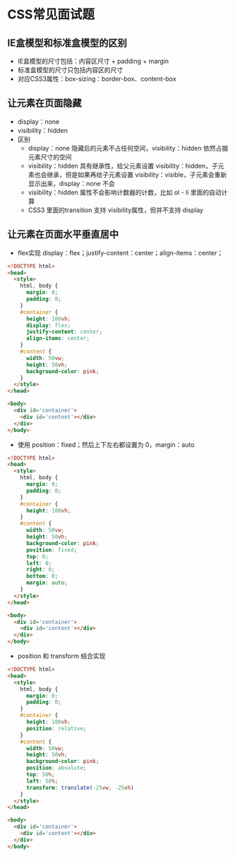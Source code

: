 # CSS常见面试题

## IE盒模型和标准盒模型的区别

- IE盒模型的尺寸包括：内容区尺寸 + padding + margin
- 标准盒模型的尺寸只包括内容区的尺寸
- 对应CSS3属性：box-sizing：border-box、content-box

## 让元素在页面隐藏

- display：none
- visibility：hidden
- 区别
  - display：none 隐藏后的元素不占任何空间，visibility：hidden 依然占据元素尺寸的空间
  - visibility：hidden 具有继承性，给父元素设置 visibility：hidden，子元素也会继承，但是如果再给子元素设置 visibility：visible，子元素会重新显示出来，display：none 不会
  - visibility：hidden 属性不会影响计数器的计数，比如 ol - li 里面的自动计算
  - CSS3 里面的transition 支持 visibility属性，但并不支持 display

## 让元素在页面水平垂直居中

- flex实现  display：flex；justify-content：center；align-items：center；

```html
<!DOCTYPE html>
<head>
  <style>
    html, body {
      margin: 0;
      padding: 0;
    }
    #container {
      height: 100vh;
      display: flex;
      justify-content: center;
      align-items: center;
    }
    #content {
      width: 50vw;
      height: 50vh;
      background-color: pink;      
    }
  </style>
</head>

<body>
  <div id='container'>
    <div id='content'></div>
  </div>
</body>
```

- 使用 position：fixed；然后上下左右都设置为 0，margin：auto

```html
<!DOCTYPE html>
<head>
  <style>
    html, body {
      margin: 0;
      padding: 0;
    }
    #container {
      height: 100vh;
    }
    #content {
      width: 50vw;
      height: 50vh;
      background-color: pink;
      position: fixed;
      top: 0;
      left: 0;
      right: 0;
      bottom: 0;
      margin: auto;
    }
  </style>
</head>

<body>
  <div id='container'>
    <div id='content'></div>
  </div>
</body>
```

- position 和 transform 结合实现

```html
<!DOCTYPE html>
<head>
  <style>
    html, body {
      margin: 0;
      padding: 0;
    }
    #container {
      height: 100vh;
      position: relative;
    }
    #content {
      width: 50vw;
      height: 50vh;
      background-color: pink;
      position: absolute;
      top: 50%;
      left: 50%;
      transform: translate(-25vw, -25vh)      
    }
  </style>
</head>

<body>
  <div id='container'>
    <div id='content'></div>
  </div>
</body>
```



































